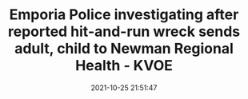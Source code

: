 ---
"title": "Emporia Police investigating after reported hit-and-run wreck sends adult, child to Newman Regional Health - KVOE"
"date": "2021-10-25 21:51:47"
"feed_name": "GOOGLENEWSINDUSTRIAL"
"feed_website": "https://news.google.com/search?q=industrial%2Bincident&hl=en-US&gl=US&ceid=US:en"
"feed_rss": "https://news.google.com/rss/search?q=industrial%2Bincident&hl=en-US&gl=US&ceid=US:en"
"link": "http://kvoe.com/2021/10/25/emporia-police-investigating-after-reported-hit-and-run-wreck-sends-adult-child-to-newman-regional-health/"
"source": "{'href': 'http://kvoe.com', 'title': 'KVOE'}"
"file": "_posts/2021-1-1-a5e1679b5d007f8f9ed805247530e579827162f2.md"
"accident": "0"
"drilling": "0"
"dead": "0"
"injured": "0"
"arrested": "0"
"place": "unknown place"
"where": "unknown site"
"causes": "unknown"
"place_uri": "unknown place"
---